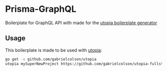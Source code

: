 # Prisma-GraphQL
Boilerplate for GraphQL API with made for the
[utopia boilerplate generator](https://github.com/gabrielcolson/utopia)


## Usage
This boilerplate is made to be used with [utopia](https://github.com/gabrielcolson/utopia):
```bash
go get -u github.com/gabrielcolson/utopia
utopia mySuperNewProject https://github.com/gabrielcolson/utopia-fullstack.git
```
